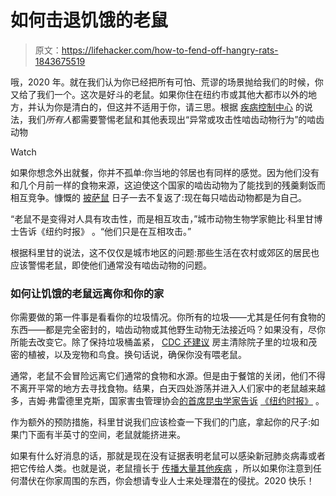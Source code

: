 # 如何击退饥饿的老鼠

> 原文：<https://lifehacker.com/how-to-fend-off-hangry-rats-1843675519>

哦，2020 年。就在我们认为你已经把所有可怕、荒谬的场景抛给我们的时候，你又给了我们一个。这次是好斗的老鼠。如果你住在纽约市或其他大都市以外的地方，并认为你是清白的，但这并不适用于你，请三思。根据 [疾病控制中心](https://www.cdc.gov/coronavirus/2019-ncov/community/rodents.html) 的说法，我们*所有人*都需要警惕老鼠和其他表现出“异常或攻击性啮齿动物行为”的啮齿动物

Watch

如果你想念外出就餐，你并不孤单:你当地的邻居也有同样的感觉。因为他们没有和几个月前一样的食物来源，这迫使这个国家的啮齿动物为了能找到的残羹剩饭而相互竞争。慷慨的 [披萨鼠](https://www.youtube.com/watch?v=UPXUG8q4jKU) 日子一去不复返了:现在每只啮齿动物都是为自己。

“老鼠不是变得对人具有攻击性，而是相互攻击，”城市动物生物学家鲍比·科里甘博士告诉《纽约时报》 。“他们只是在互相攻击。”

根据科里甘的说法，这不仅仅是城市地区的问题:那些生活在农村或郊区的居民也应该警惕老鼠，即使他们通常没有啮齿动物的问题。

### 如何让饥饿的老鼠远离你和你的家

你需要做的第一件事是看看你的垃圾情况。你所有的垃圾——尤其是任何有食物的东西——都是完全密封的，啮齿动物或其他野生动物无法接近吗？如果没有，尽你所能去改变它。除了保持垃圾桶盖紧， [CDC 还建议](https://www.cdc.gov/coronavirus/2019-ncov/community/rodents.html) 房主清除院子里的垃圾和茂密的植被，以及宠物和鸟食。换句话说，确保你没有喂老鼠。

通常，老鼠不会冒险远离它们通常的食物和水源。但是由于餐馆的关闭，他们不得不离开平常的地方去寻找食物。结果，白天四处游荡并进入人们家中的老鼠越来越多，吉姆·弗雷德里克斯，国家害虫管理协会[的首席昆虫学家告诉](https://npmapestworld.org/) [《纽约时报》](https://www.nytimes.com/2020/05/24/us/cdc-coronavirus-rats.html) 。

作为额外的预防措施，科里甘说我们应该检查一下我们的门底，拿起你的尺子:如果门下面有半英寸的空间，老鼠就能挤进来。

如果有什么好消息的话，那就是现在没有证据表明老鼠可以感染新冠肺炎病毒或者把它传给人类。也就是说，老鼠擅长于 [传播大量其他疾病](https://www.cdc.gov/rodents/diseases/direct.html) ，所以如果你注意到任何潜伏在你家周围的东西，你会想请专业人士来处理潜在的侵扰。2020 快乐！